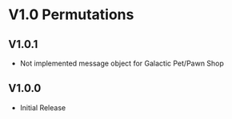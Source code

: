 # V1.0 Permutations

## V1.0.1
* Not implemented message object for Galactic Pet/Pawn Shop

## V1.0.0
* Initial Release